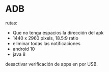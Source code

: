 # ADB

rutas:
* Que no tenga espacios la dirección del apk
* 1440 x 2960 pixels, 18.5:9 ratio
* eliminar todas las notificaciones
* android 10
* java 8

desactivar verificación de apps en por USB.